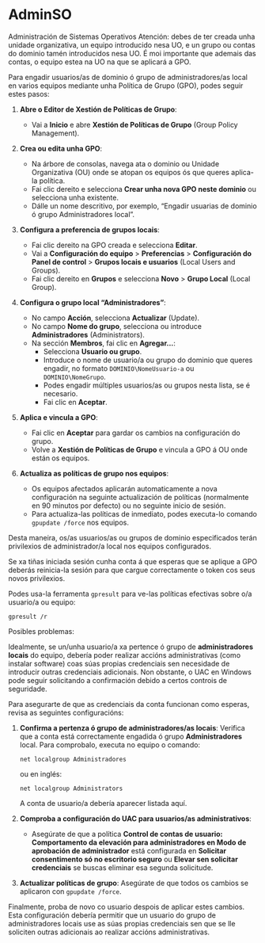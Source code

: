 # AdminSO
Administración de Sistemas Operativos
Atención: debes de ter creada unha unidade organizativa, un equipo introducido nesa UO, e un grupo ou contas do dominio tamén introducidos nesa UO. É moi importante que ademais das contas, o equipo estea na UO na que se aplicará a GPO.

Para engadir usuarios/as de dominio ó grupo de administradores/as local en varios equipos mediante unha Política de Grupo (GPO), podes seguir estes pasos:

1. **Abre o Editor de Xestión de Políticas de Grupo**:
   - Vai a **Inicio** e abre **Xestión de Políticas de Grupo** (Group Policy Management).

2. **Crea ou edita unha GPO**:
   - Na árbore de consolas, navega ata o dominio ou Unidade Organizativa (OU) onde se atopan os equipos ós que queres aplica-la política.
   - Fai clic dereito e selecciona **Crear unha nova GPO neste dominio** ou selecciona unha existente.
   - Dálle un nome descritivo, por exemplo, “Engadir usuarias de dominio ó grupo Administradores local”.

3. **Configura a preferencia de grupos locais**:
   - Fai clic dereito na GPO creada e selecciona **Editar**.
   - Vai a **Configuración do equipo** > **Preferencias** > **Configuración do Panel de control** > **Grupos locais e usuarios** (Local Users and Groups).
   - Fai clic dereito en **Grupos** e selecciona **Novo** > **Grupo Local** (Local Group).

4. **Configura o grupo local “Administradores”**:
   - No campo **Acción**, selecciona **Actualizar** (Update).
   - No campo **Nome do grupo**, selecciona ou introduce **Administradores** (Administrators).
   - Na sección **Membros**, fai clic en **Agregar...**:
     - Selecciona **Usuario ou grupo**.
     - Introduce o nome de usuario/a ou grupo do dominio que queres engadir, no formato `DOMINIO\NomeUsuario-a` ou `DOMINIO\NomeGrupo`.
     - Podes engadir múltiples usuarios/as ou grupos nesta lista, se é necesario.
     - Fai clic en **Aceptar**.

5. **Aplica e vincula a GPO**:
   - Fai clic en **Aceptar** para gardar os cambios na configuración do grupo.
   - Volve a **Xestión de Políticas de Grupo** e vincula a GPO á OU onde están os equipos.

6. **Actualiza as políticas de grupo nos equipos**:
   - Os equipos afectados aplicarán automaticamente a nova configuración na seguinte actualización de políticas (normalmente en 90 minutos por defecto) ou no seguinte inicio de sesión.
   - Para actualiza-las políticas de inmediato, podes executa-lo comando `gpupdate /force` nos equipos.

Desta maneira, os/as usuarios/as ou grupos de dominio especificados terán privilexios de administrador/a local nos equipos configurados.

Se xa tiñas iniciada sesión cunha conta á que esperas que se aplique a GPO deberás reinicia-la sesión para que cargue correctamente o token cos seus novos privilexios.

Podes usa-la ferramenta `gpresult` para ve-las políticas efectivas sobre o/a usuario/a ou equipo:

   ```shell
gpresult /r
   ```

Posibles problemas:

Idealmente, se un/unha usuario/a xa pertence ó grupo de **administradores locais** do equipo, debería poder realizar accións administrativas (como instalar software) coas súas propias credenciais sen necesidade de introducir outras credenciais adicionais. Non obstante, o UAC en Windows pode seguir solicitando a confirmación debido a certos controis de seguridade.

Para asegurarte de que as credenciais da conta funcionan como esperas, revisa as seguintes configuracións:

1. **Confirma a pertenza ó grupo de administradores/as locais**: Verifica que a conta está correctamente engadida ó grupo **Administradores** local. Para comprobalo, executa no equipo o comando:
   ```shell
   net localgroup Administradores
   ```
   ou en inglés:
   ```shell
   net localgroup Administrators
   ```
   A conta de usuario/a debería aparecer listada aquí.

2. **Comproba a configuración do UAC para usuarios/as administrativos**:
   - Asegúrate de que a política **Control de contas de usuario: Comportamento da elevación para administradores en Modo de aprobación de administrador** está configurada en **Solicitar consentimento só no escritorio seguro** ou **Elevar sen solicitar credenciais** se buscas eliminar esa segunda solicitude.

3. **Actualizar políticas de grupo**: Asegúrate de que todos os cambios se aplicaron con `gpupdate /force`.

Finalmente, proba de novo co usuario despois de aplicar estes cambios. Esta configuración debería permitir que un usuario do grupo de administradores locais use as súas propias credenciais sen que se lle soliciten outras adicionais ao realizar accións administrativas.
